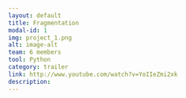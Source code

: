 ```yaml
---
layout: default
title: Fragmentation
modal-id: 1
img: project_1.png
alt: image-alt
team: 6 members
tool: Python
category: trailer
link: http://www.youtube.com/watch?v=YoIIeZmi2xk
description: 
---
```

